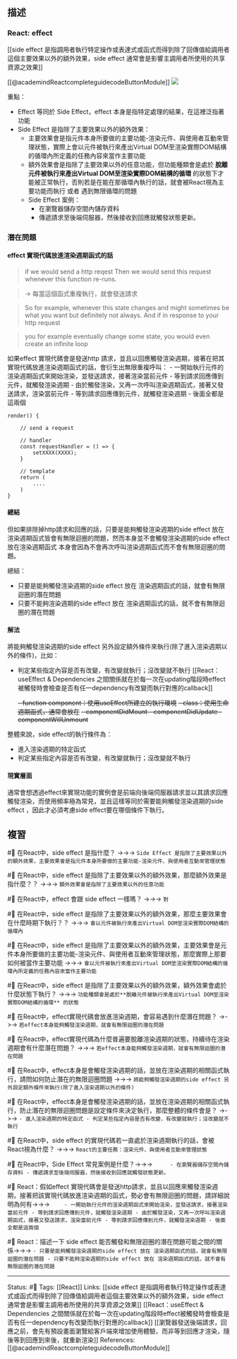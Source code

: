 ## 描述


### React: effect
[[side effect 是指調用者執行特定操作或表達式或函式而得到除了回傳值給調用者這個主要效果以外的額外效果，side effect 通常會是影響主調用者所使用的共享資源之效果]]

[[@academindReactcompleteguidecodeButtonModule]]
![](https://res.cloudinary.com/dqfxgtyoi/image/upload/v1663086596/blog/react/effect/react-vs-side-effect_yt8q3n.png)

重點：
- Effect 等同於 Side Effect，effect 本身是指特定處理的結果，在這裡泛指著功能
- Side Effect 是指除了主要效果以外的額外效果：
	- 主要效果會是指元件本身所要做的主要功能-渲染元件、與使用者互動來管理狀態，實際上會以元件被執行來產出Virtual DOM至渲染實際DOM結構的循環內所定義的任務內容來當作主要功能
	- 額外效果會是指除了主要效果以外的任意功能，但功能種類會是處於 **脫離元件被執行來產出Virtual DOM至渲染實際DOM結構的循環** 的狀態下才能被正常執行，否則若是在能在那循環內執行的話，就會被React視為主要功能而執行 或者 遇到無限循環的問題
	- Side Effect 案例：
		- 在瀏覽器儲存空間內儲存資料
		- 傳遞請求至後端伺服器，然後接收到回應就觸發狀態更新。



### 潛在問題

#### effect 實現代碼放進渲染週期函式的話
> if we would send a http reqest
> Then we would send this request whenever this function re-runs.

> -> 每當這個函式重複執行，就會發送請求

> So for example, whenever this state changes and might sometimes be what you want but definitely not always. And if in response to your http request

> you for example eventually change some state, you would even create an infinite loop



如果effect 實現代碼會是發送http 請求，並且以回應觸發渲染週期，接著在把其實現代碼放進渲染週期函式的話，會衍生出無限重複呼叫：
	- 一開始執行元件的渲染週期函式來開始渲染，並發送請求，接著渲染當前元件
	- 等到請求回應傳到元件，就觸發渲染週期
	- 由於觸發渲染，又再一次呼叫渲染週期函式，接著又發送請求，渲染當前元件
	- 等到請求回應傳到元件，就觸發渲染週期
	- 後面全都是這兩個

```
render() {

	// send a request

	// handler 
	const requestHandler = () => {
		setXXXX(XXXX);
	}

	// template
	return (
		....
	)
}
```

#### 總結
但如果排除掉http請求和回應的話，只要是能夠觸發渲染週期的side effect 放在渲染週期函式皆會有無限迴圈的問題，然而本身並不會觸發渲染週期的side effect 放在渲染週期函式 本身會因為不會再次呼叫渲染週期函式而不會有無限迴圈的問題。


總結：
- 只要是能夠觸發渲染週期的side effect 放在 渲染週期函式的話，就會有無限迴圈的潛在問題
- 只要不能夠渲染週期的side effect 放在 渲染週期函式的話，就不會有無限迴圈的潛在問題


#### 解法

將能夠觸發渲染週期的side effect 另外設定額外條件來執行(除了進入渲染週期以外的條件)，比如：
- 判定某些指定內容是否有改變，有改變就執行；沒改變就不執行
[[React：useEffect & Dependencies 之間關係就在於每一次在updating階段時effect被觸發時會檢查是否有任一dependency有改變而執行對應的callback]]

	~~- function component：使用useEffect所建立的執行環境~~
	~~- class：使用生命週期函式，通常會放在~~
		~~- componentDidMount
		- componentDidUpdate
		- componentWillUnmount~~

整體來說，side effect的執行條件為：
- 進入渲染週期的特定函式
- 判定某些指定內容是否有改變，有改變就執行；沒改變就不執行

#### 現實層面
通常會想透過effect來實現功能的實例會是前端向後端伺服器請求並以其請求回應觸發渲染，而使用頻率極為常見，並且這樣等同於需要能夠觸發渲染週期的side effect ，因此才必須考慮side effect要在哪個條件下執行。

## 複習

#🧠 在React中，side effect 是指什麼？ ->->-> `Side Effect 是指除了主要效果以外的額外效果，主要效果會是指元件本身所要做的主要功能-渲染元件、與使用者互動來管理狀態`
<!--SR:!2022-09-28,10,250-->

#🧠 在React中，side effect 是指除了主要效果以外的額外效果，那麼額外效果是指什麼？？ ->->-> `額外效果會是指除了主要效果以外的任意功能`
<!--SR:!2022-10-12,17,250-->

#🧠 在React中，effect 會跟 side effect 一樣嗎？ ->->-> `對`
<!--SR:!2022-09-28,10,250-->

#🧠 在React中，side effect 是指除了主要效果以外的額外效果，那麼主要效果會在什麼時期下執行？？ ->->-> `會以元件被執行來產出Virtual DOM至渲染實際DOM結構的循環內`
<!--SR:!2022-10-23,26,250-->

#🧠 在React中，side effect 是指除了主要效果以外的額外效果，主要效果會是元件本身所要做的主要功能-渲染元件、與使用者互動來管理狀態，那麼實際上那要如何被當作主要功能 ->->-> `會以元件被執行來產出Virtual DOM至渲染實際DOM結構的循環內所定義的任務內容來當作主要功能`
<!--SR:!2022-10-23,26,250-->


#🧠 在React中，side effect 是指除了主要效果以外的額外效果，額外效果會處於什麼狀態下執行？ ->->-> `功能種類會是處於**脫離元件被執行來產出Virtual DOM至渲染實際DOM結構的循環** 的狀態`
<!--SR:!2022-10-22,25,250-->

#🧠 在React中，effect實現代碼會放進渲染週期，會容易遇到什麼潛在問題？ ->->-> `若effect本身能夠觸發渲染週期，就會有無限迴圈的潛在問題`
<!--SR:!2022-10-25,27,250-->

#🧠 在React中，effect實現代碼為什麼普遍要脫離渲染週期的狀態，持續待在渲染週期會有什麼潛在問題？ ->->-> `若effect本身能夠觸發渲染週期，就會有無限迴圈的潛在問題`
<!--SR:!2022-10-23,26,250-->

#🧠 在React中，effect本身是會觸發渲染週期的話，並放在渲染週期的相關函式執行，請問如何防止潛在的無限迴圈問題 ->->-> `將能夠觸發渲染週期的side effect 另外設定額外條件來執行(除了進入渲染週期以外的條件)`
<!--SR:!2022-10-25,27,250-->

#🧠 在React中，effect本身是會觸發渲染週期的話，並放在渲染週期的相關函式執行，防止潛在的無限迴圈問題是設定條件來決定執行，那麼整體的條件會是？ ->->-> `- 進入渲染週期的特定函式 - 判定某些指定內容是否有改變，有改變就執行；沒改變就不執行`
<!--SR:!2022-10-02,4,230-->


#🧠 在React中，side effect 的實現代碼若一直處於渲染週期執行的話，會被React視為什麼？ ->->-> `React的主要任務：渲染元件、與使用者互動來管理狀態`
<!--SR:!2022-10-26,28,250-->

#🧠 在React中，Side Effect 常見案例是什麼？->->-> `		- 在瀏覽器儲存空間內儲存資料 - 傳遞請求至後端伺服器，然後接收到回應就觸發狀態更新。`
<!--SR:!2022-10-09,15,230-->


#🧠 React：假如effect 實現代碼會是發送http請求，並且以回應來觸發渲染週期，接著把該實現代碼放進渲染週期的函式，勢必會有無限迴圈的問題，請詳細說明為何有->->-> `	- 一開始執行元件的渲染週期函式來開始渲染，並發送請求，接著渲染當前元件 - 等到請求回應傳到元件，就觸發渲染週期 - 由於觸發渲染，又再一次呼叫渲染週期函式，接著又發送請求，渲染當前元件 - 等到請求回應傳到元件，就觸發渲染週期 - 後面全都是這兩個`
<!--SR:!2022-10-26,28,250-->


#🧠 React：描述一下 side effect 能否觸發和無限迴圈的潛在問題可能之間的關係->->-> `- 只要是能夠觸發渲染週期的side effect 放在 渲染週期函式的話，就會有無限迴圈的潛在問題 - 只要不能夠渲染週期的side effect 放在 渲染週期函式的話，就不會有無限迴圈的潛在問題`
<!--SR:!2022-10-13,18,250-->





---
Status: #🌱 
Tags:
[[React]]
Links:
[[side effect 是指調用者執行特定操作或表達式或函式而得到除了回傳值給調用者這個主要效果以外的額外效果，side effect 通常會是影響主調用者所使用的共享資源之效果]]
[[React：useEffect & Dependencies 之間關係就在於每一次在updating階段時effect被觸發時會檢查是否有任一dependency有改變而執行對應的callback]]
[[瀏覽器發送後端請求，回應之前，會先有預設畫面瀏覽給客戶端來增加使用體驗，而非等到回應才渲染，隨後等到回應到來後，就重新渲染]]
References:
[[@academindReactcompleteguidecodeButtonModule]]